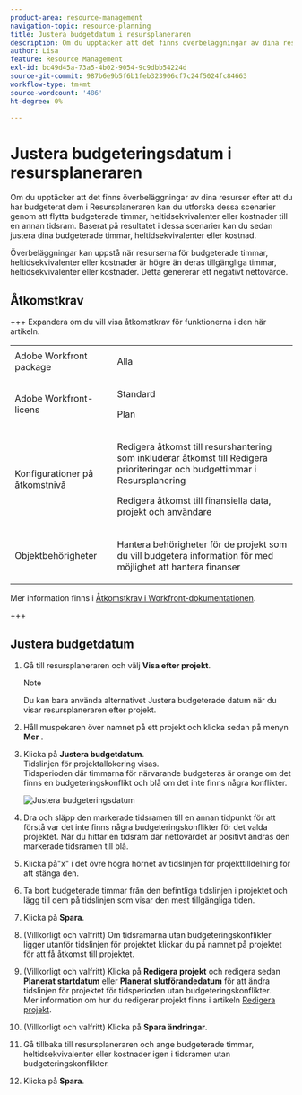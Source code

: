 ```yaml
---
product-area: resource-management
navigation-topic: resource-planning
title: Justera budgetdatum i resursplaneraren
description: Om du upptäcker att det finns överbeläggningar av dina resurser efter att du har budgeterat dem i Resursplaneraren kan du utforska dessa scenarier genom att flytta budgeterade timmar, heltidsekvivalenter eller kostnader till en annan tidsram. Baserat på resultatet i dessa scenarier kan du sedan justera dina budgeterade timmar, heltidsekvivalenter eller kostnad.
author: Lisa
feature: Resource Management
exl-id: bc49d45a-73a5-4b02-9054-9c9dbb54224d
source-git-commit: 987b6e9b5f6b1feb323906cf7c24f5024fc84663
workflow-type: tm+mt
source-wordcount: '486'
ht-degree: 0%

---
```


# Justera budgeteringsdatum i resursplaneraren

Om du upptäcker att det finns överbeläggningar av dina resurser efter att du har budgeterat dem i Resursplaneraren kan du utforska dessa scenarier genom att flytta budgeterade timmar, heltidsekvivalenter eller kostnader till en annan tidsram. Baserat på resultatet i dessa scenarier kan du sedan justera dina budgeterade timmar, heltidsekvivalenter eller kostnad.

Överbeläggningar kan uppstå när resurserna för budgeterade timmar, heltidsekvivalenter eller kostnader är högre än deras tillgängliga timmar, heltidsekvivalenter eller kostnader. Detta genererar ett negativt nettovärde.

## Åtkomstkrav

+++ Expandera om du vill visa åtkomstkrav för funktionerna i den här artikeln.

<table style="table-layout:auto"> 
 <col> 
 <col> 
 <tbody> 
  <tr> 
   <td>Adobe Workfront package</td> 
   <td><p>Alla</p></td>
  </tr> 
  <tr> 
   <td>Adobe Workfront-licens</td> 
   <td><p>Standard</p>
       <p>Plan</p></td> 
  </tr> 
  <tr> 
   <td>Konfigurationer på åtkomstnivå</td> 
   <td> <p>Redigera åtkomst till resurshantering som inkluderar åtkomst till Redigera prioriteringar och budgettimmar i Resursplanering</p> <p>Redigera åtkomst till finansiella data, projekt och användare</p></td> 
  </tr> 
  <tr> 
   <td>Objektbehörigheter</td> 
   <td> <p>Hantera behörigheter för de projekt som du vill budgetera information för med möjlighet att hantera finanser</p></td> 
  </tr> 
 </tbody> 
</table>

Mer information finns i [Åtkomstkrav i Workfront-dokumentationen](/help/quicksilver/administration-and-setup/add-users/access-levels-and-object-permissions/access-level-requirements-in-documentation.md).

+++

## Justera budgetdatum

1. Gå till resursplaneraren och välj **Visa efter projekt**.

   >[!NOTE]
   >
   >Du kan bara använda alternativet Justera budgeterade datum när du visar resursplaneraren efter projekt.

1. Håll muspekaren över namnet på ett projekt och klicka sedan på menyn **Mer** .
1. Klicka på **Justera budgetdatum**.\
   Tidslinjen för projektallokering visas.\
   Tidsperioden där timmarna för närvarande budgeteras är orange om det finns en budgeteringskonflikt och blå om det inte finns några konflikter.

   ![Justera budgeteringsdatum](assets/rp-adjust-budgeting-dates-with-no-done-button-350x63.png)

1. Dra och släpp den markerade tidsramen till en annan tidpunkt för att förstå var det inte finns några budgeteringskonflikter för det valda projektet. När du hittar en tidsram där nettovärdet är positivt ändras den markerade tidsramen till blå.
1. Klicka på&quot;x&quot; i det övre högra hörnet av tidslinjen för projekttilldelning för att stänga den.
1. Ta bort budgeterade timmar från den befintliga tidslinjen i projektet och lägg till dem på tidslinjen som visar den mest tillgängliga tiden.
1. Klicka på **Spara**.
1. (Villkorligt och valfritt) Om tidsramarna utan budgeteringskonflikter ligger utanför tidslinjen för projektet klickar du på namnet på projektet för att få åtkomst till projektet.
1. (Villkorligt och valfritt) Klicka på **Redigera projekt** och redigera sedan **Planerat startdatum** eller **Planerat slutförandedatum** för att ändra tidslinjen för projektet för tidsperioden utan budgeteringskonflikter.\
   Mer information om hur du redigerar projekt finns i artikeln [Redigera projekt](../../manage-work/projects/manage-projects/edit-projects.md).

1. (Villkorligt och valfritt) Klicka på **Spara ändringar**.
1. Gå tillbaka till resursplaneraren och ange budgeterade timmar, heltidsekvivalenter eller kostnader igen i tidsramen utan budgeteringskonflikter.
1. Klicka på **Spara**.
